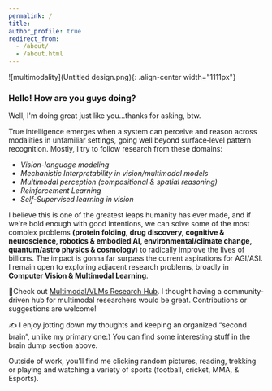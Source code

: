 ```yaml
---
permalink: /
title: 
author_profile: true
redirect_from: 
  - /about/
  - /about.html
---  
```


![multimodality](Untitled design.png){: .align-center width="1111px"}  


### Hello! How are you guys doing?
Well, I'm doing great just like you...thanks for asking, btw.

True intelligence emerges when a system can perceive and reason across modalities in unfamiliar settings, going well beyond surface‐level pattern recognition. Mostly, I try to follow research from these domains: 
- *Vision-language modeling* 
- *Mechanistic Interpretability in vision/multimodal models*
- *Multimodal perception (compositional & spatial reasoning)*
- *Reinforcement Learning*
- *Self-Supervised learning in vision*

I believe this is one of the greatest leaps humanity has ever made, and if we're bold enough with good intentions, we can solve some of the most complex problems **(protein folding, drug discovery, cognitive & neuroscience, robotics & embodied AI, environmental/climate change, quantum/astro physics & cosmology**) to radically improve the lives of billions. The impact is gonna far surpass the current aspirations for AGI/ASI. I remain open to exploring adjacent research problems, broadly in **Computer Vision & Multimodal Learning**.

📌Check out [Multimodal/VLMs Research Hub](https://github.com/thubZ09/vision-language-model-hub.git). I thought having a community-driven hub for multimodal researchers would be great. Contributions or suggestions are welcome!

✍️ I enjoy jotting down my thoughts and keeping an organized “second brain”, unlike my primary one:) You can find some interesting stuff in the brain dump section above. 

Outside of work, you’ll find me clicking random pictures, reading, trekking or playing and watching a variety of sports (football, cricket, MMA, & Esports).